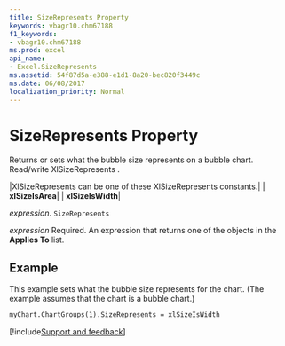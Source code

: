 ```yaml
---
title: SizeRepresents Property
keywords: vbagr10.chm67188
f1_keywords:
- vbagr10.chm67188
ms.prod: excel
api_name:
- Excel.SizeRepresents
ms.assetid: 54f87d5a-e388-e1d1-8a20-bec820f3449c
ms.date: 06/08/2017
localization_priority: Normal
---
```



# SizeRepresents Property

Returns or sets what the bubble size represents on a bubble chart. Read/write XlSizeRepresents .



|XlSizeRepresents can be one of these XlSizeRepresents constants.|
| **xlSizeIsArea**|
| **xlSizeIsWidth**|

_expression_. `SizeRepresents`

 _expression_ Required. An expression that returns one of the objects in the **Applies To** list.

## Example

This example sets what the bubble size represents for the chart. (The example assumes that the chart is a bubble chart.)


```vb
myChart.ChartGroups(1).SizeRepresents = xlSizeIsWidth
```

[!include[Support and feedback](~/includes/feedback-boilerplate.md)]